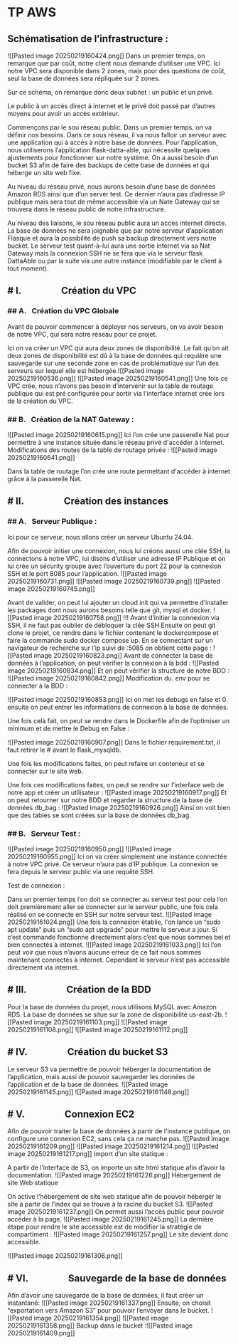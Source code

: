 <h1> TP AWS </h1>
<h2>Schématisation de l’infrastructure : </h2>
![[Pasted image 20250219160424.png]]
Dans un premier temps, on remarque que par coût, notre client nous demande d’utiliser une VPC. Ici notre VPC sera disponible dans 2 zones, mais pour des questions de coût, seul la base de données sera répliquée sur 2 zones.

Sur ce schéma, on remarque donc deux subnet : un public et un privé.

Le public à un accès direct à internet et le privé doit passé par d’autres moyens pour avoir un accès extérieur.

Commençons par le sou réseau public. Dans un premier temps, on va définir nos besoins. Dans ce sous réseau, il va nous falloir un serveur avec une application qui à accès à notre base de données. Pour l’application, nous utiliserons l’application flask-datta-able, qui nécessite quelques ajustements pour fonctionner sur notre système. On a aussi besoin d’un bucket S3 afin de faire des backups de cette base de données et qui héberge un site web fixe.

Au niveau du réseau privé, nous aurons besoin d’une base de données Amazon RDS ainsi que d’un server test. Ce dernier n’aura pas d’adresse IP publique mais sera tout de même accessible via un Nate Gateway qui se trouvera dans le réseau public de notre infrastructure.

Au niveau des liaisons, le sou réseau public aura un accès internet directe. La base de données ne sera joignable que par notre serveur d’application Flasque et aura la possibilité de push sa backup directement vers notre bucket. Le serveur test quant-à-lui aura une sortie internet via sa Nat Gateway mais la connexion SSH ne se fera que via le serveur flask DattaAble ou par la suite via une autre instance (modifiable par le client à tout moment).

<h2> # I.                  Création du VPC </h2>
<h3> ## A.   Création du VPC Globale </h3>

Avant de pouvoir commencer à déployer nos serveurs, on va avoir besoin de notre VPC, qui sera notre réseau pour ce projet. 

Ici on va créer un VPC qui aura deux zones de disponibilité. Le fait qu’on ait deux zones de disponibilité est dû à la base de données qui requière une sauvegarde sur une seconde zone en cas de problématique sur l’un des serveurs sur lequel elle est hébergée.![[Pasted image 20250219160536.png]]
![[Pasted image 20250219160541.png]]
Une fois ce VPC crée, nous n’avons pas besoin d’intervenir sur la table de routage publique qui est pré configurée pour sortir via l’interface internet crée lors de la création du VPC.

<h3>## B.   Création de la NAT Gateway :</h3>

![[Pasted image 20250219160615.png]]
Ici l’on crée une passerelle Nat pour permettre à une instance située dans le réseau privé d'accéder à internet.
Modifications des routes de la table de routage privée :
![[Pasted image 20250219160641.png]]

Dans la table de routage l’on crée une route permettant d'accéder à internet grâce à la passerelle Nat.
<h2># II.                  Création des instances </h2>
<h3>## A.   Serveur Publique : </h3>
Ici pour ce serveur, nous allons créer un serveur Ubuntu 24.04.

Afin de pouvoir initier une connexion, nous lui créons aussi une clée SSH, la connectons à notre VPC, lui disons d’utiliser une adresse IP Publique et on lui crée un sécurity groupe avec l’ouverture du port 22 pour la connexion SSH et le port 8085 pour l’application.
![[Pasted image 20250219160731.png]]
![[Pasted image 20250219160739.png]]
![[Pasted image 20250219160745.png]]

Avant de valider, on peut lui ajouter un cloud init qui va permettre d’installer les packages dont nous aurons besoins telle que git, mysql et docker.
![[Pasted image 20250219160758.png]]
!!! Avant d’initier la connexion via SSH, il ne faut pas oublier de débloquer la clée SSH
Ensuite on peut git clone le projet, ce rendre dans le fichier contenant le dockercompose et faire la commande sudo docker compose up. En se connectant sur un navigateur de recherche sur l’ip suivi de :5085 on obtient cette page :
![[Pasted image 20250219160823.png]]
Avant de connecter la base de données à l’application, on peut vérifier la connexion à la bdd :
![[Pasted image 20250219160834.png]]
Et on peut vérifier la structure de notre BDD :
![[Pasted image 20250219160842.png]]
Modification du. env pour se connecter à la BDD :

![[Pasted image 20250219160853.png]]
Ici on met les debugs en false et 0. ensuite on peut entrer les informations de connexion à la base de données. 

Une fois celà fait, on peut se rendre dans le Dockerfile afin de l’optimiser un minimum et de mettre le Debug en False :

![[Pasted image 20250219160907.png]]
Dans le fichier requirement.txt, il faut retirer le # avant le flask_mysqldb.

Une fois les modifications faites, on peut refaire un conteneur et se connecter sur le site web.

Une fois ces modifications faites, on peut se rendre sur l’interface web de notre app et créer un utilisateur :
![[Pasted image 20250219160917.png]]
Et on peut retourner sur notre BDD et regarder la structure de la base de données db_bag :
![[Pasted image 20250219160926.png]]
Ainsi on voit bien que des tables se sont créées sur la base de données db_bag.
<h3> ## B.   Serveur Test : </h3>
![[Pasted image 20250219160950.png]]
![[Pasted image 20250219160955.png]]
Ici on va créer simplement une instance connectée à notre VPC privé. Ce serveur n’aura pas d’IP publique. La connexion se fera depuis le serveur public via une requête SSH.

Test de connexion : 

Dans un premier temps l’on doit se connecter au serveur test pour cela l’on doit premièrement aller se connecter sur le serveur public, une fois cela réalisé on se connecte en SSH sur notre serveur test.
![[Pasted image 20250219161024.png]]
Une fois la connexion établie, l'on lance un “sudo apt update” puis un “sudo apt upgrade” pour mettre le serveur a jour. Si c’est commande fonctionne directement alors c’est que nous sommes bel et bien connectés à internet.
![[Pasted image 20250219161033.png]]
Ici l’on peut voir que nous n’avons aucune erreur de ce fait nous sommes maintenant connectés à internet. Cependant le serveur n’est pas accessible directement via internet.
<h2> # III.                  Création de la BDD</h2>
Pour la base de données du projet, nous utilisons MySQL avec Amazon RDS. La base de données se situe sur la zone de disponibilité us-east-2b.
![[Pasted image 20250219161103.png]]
![[Pasted image 20250219161108.png]]
![[Pasted image 20250219161112.png]]
<h2> # IV.                  Création du bucket S3 </h2>
Le serveur S3 va permettre de pouvoir héberger la documentation de l’application, mais aussi de pouvoir sauvegarder les données de l’application et de la base de données.
![[Pasted image 20250219161145.png]]
![[Pasted image 20250219161148.png]]
<h2> # V.                  Connexion EC2 </h2>
Afin de pouvoir traiter la base de données à partir de l'instance publique, on configure une connexion EC2, sans cela ça ne marche pas.
![[Pasted image 20250219161209.png]]
![[Pasted image 20250219161214.png]]
![[Pasted image 20250219161217.png]]
Import d’un site statique :

A partir de l’interface de S3, on importe un site html statique afin d’avoir la documentation.
![[Pasted image 20250219161226.png]]
Hébergement de site Web statique

On active l’hébergement de site web statique afin de pouvoir héberger le site à partir de l’index qui se trouve à la racine du bucket S3.
![[Pasted image 20250219161237.png]]
On permet aussi l’accès public pour pouvoir accéder à la page.
![[Pasted image 20250219161245.png]]
La dernière étape pour rendre le site accessible est de modifier la stratégie de compartiment :
![[Pasted image 20250219161257.png]]
Le site devient donc accessible.

![[Pasted image 20250219161306.png]]

<h2> # VI.                  Sauvegarde de la base de données</h2>
Afin d’avoir une sauvegarde de la base de données, il faut créer un instantané:
![[Pasted image 20250219161337.png]]
Ensuite, on choisit “exportation vers Amazon S3” pour pouvoir l’envoyer dans le bucket.
![[Pasted image 20250219161354.png]]
![[Pasted image 20250219161358.png]]
Backup dans le bucket :![[Pasted image 20250219161409.png]]
